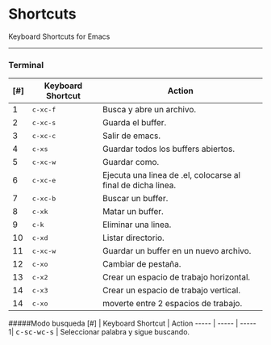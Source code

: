 **Shortcuts**
==============
Keyboard Shortcuts for Emacs

----------

### **Terminal**

[#] | Keyboard Shortcut | Action
----- | ----- | -----
1| <kbd>c-x</kbd><kbd>c-f</kbd> | Busca y abre un archivo.
2| <kbd>c-x</kbd><kbd>c-s</kbd> | Guarda el buffer.
3| <kbd>c-x</kbd><kbd>c-c</kbd> | Salir de emacs.
4| <kbd>c-x</kbd><kbd>s</kbd> | Guardar todos los buffers abiertos.
5| <kbd>c-x</kbd><kbd>c-w</kbd> | Guardar como.
6| <kbd>c-x</kbd><kbd>c-e</kbd> | Ejecuta una linea de .el, colocarse al final de dicha linea.
7| <kbd>c-x</kbd><kbd>c-b</kbd> | Buscar un buffer.
8| <kbd>c-x</kbd><kbd>k</kbd> | Matar un buffer.
9| <kbd>c-k</kbd> | Eliminar una linea.
10| <kbd>c-x</kbd><kbd>d</kbd> | Listar directorio.
11| <kbd>c-x</kbd><kbd>c-w</kbd> | Guardar un buffer en un nuevo archivo.
12| <kbd>c-x</kbd><kbd>o</kbd> | Cambiar de pestaña.
13| <kbd>c-x</kbd><kbd>2</kbd> | Crear un espacio de trabajo horizontal.
14| <kbd>c-x</kbd><kbd>3</kbd> | Crear un espacio de trabajo vertical.
14| <kbd>c-x</kbd><kbd>o</kbd> | moverte entre 2 espacios de trabajo.
#####Modo busqueda
[#] | Keyboard Shortcut | Action
----- | ----- | -----
1| <kbd>c-s</kbd><kbd>c-w</kbd><kbd>c-s</kbd> | Seleccionar palabra y sigue buscando.

